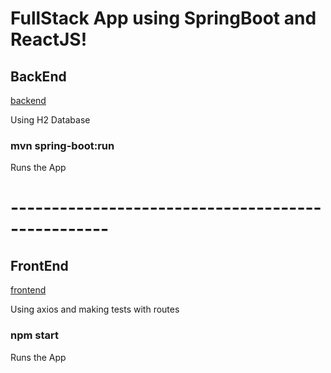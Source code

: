 # FullStack App using SpringBoot and ReactJS!

## BackEnd
[backend](https://github.com/Sam0Prado/personagem-backend)

Using H2 Database

### mvn spring-boot:run
Runs the App



# --------------------------------------------------

## FrontEnd

[frontend](https://github.com/Sam0Prado/personagem-frontend)

Using axios and making tests with routes

### npm start
Runs the App
